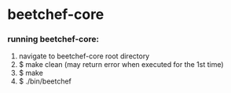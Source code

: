 # beetchef-core

### running beetchef-core:

1. navigate to beetchef-core root directory
2. $ make clean (may return error when executed for the 1st time)
3. $ make
4. $ ./bin/beetchef